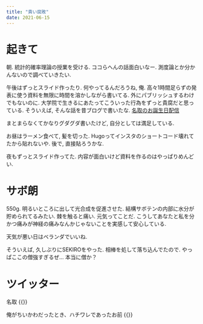 ```yaml
---
title: "貴い腐敗"
date: 2021-06-15
---
```


# 起きて
朝. 統計的確率理論の授業を受ける. ココらへんの話面白いなー. 測度論とか分かんないので調べていきたい.

午後はずっとスライド作ったり. 何やってるんだろうね, 俺.
高々1時間足らずの発表に使う資料を無限に時間を溶かしながら書いてる. 外にパブリッシュするわけでもないのに. 大学院で生きるにあたってこういった行為をずっと貴腐だと思っている. そういえば, そんな話を昔ブログで書いたな. [名取のお誕生日配信](https://blog.oino.li/posts/natoribirth2021/)

まとまらなくてかなりグダグダ書いたけど, 自分としては満足している.

お昼はラーメン食べて, 髪を切った. Hugoってインスタのショートコード壊れてたから貼れないや. 後で, 直接貼ろうかな.

夜もずっとスライド作ってた. 内容が面白いけど資料を作るのはやっぱりめんどい.
# サボ朗
550g.
明るいところに出して光合成を促進させた. 結構サボテンの内部に水分が貯められてるみたい. 棘を触ると痛い. 元気ってことだ. こうしてあなたと私を分かつ痛みが神経の痛みなんかじゃないことを実感して安心している.

天気が悪い日はベランダでいいね.

そういえば, 久しぶりにSEKIROをやった. 相棒を処して落ち込んでたので. やっぱここの僧強すぎるぜ... 本当に僧か？

# ツイッター
名取
{{<tweet user="dango_bot" id="1404810906194882561">}}

俺がちいかわだったとき、ハチワレであったお前
{{<tweet user="dango_bot" id="1404763916920451072">}}